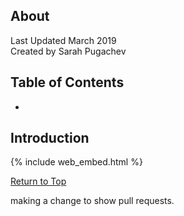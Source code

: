 ## About
Last Updated March 2019  
Created by Sarah Pugachev


## Table of Contents
* 

## Introduction

{% include web_embed.html %}

[Return to Top](#about)

making a change to show pull requests. 
